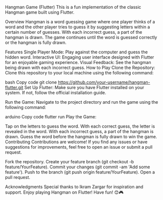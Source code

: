 Hangman Game (Flutter)
This is a fun implementation of the classic Hangman game built using Flutter.

Overview
Hangman is a word guessing game where one player thinks of a word and the other player tries to guess it by suggesting letters within a certain number of guesses. With each incorrect guess, a part of the hangman is drawn. The game continues until the word is guessed correctly or the hangman is fully drawn.

Features
Single Player Mode: Play against the computer and guess the hidden word.
Interactive UI: Engaging user interface designed with Flutter for an enjoyable gaming experience.
Visual Feedback: See the hangman being drawn with each incorrect guess.
How to Play
Clone the Repository: Clone this repository to your local machine using the following command:

bash
Copy code
git clone https://github.com/your-username/hangman-flutter.git
Set Up Flutter: Make sure you have Flutter installed on your system. If not, follow the official installation guide.

Run the Game: Navigate to the project directory and run the game using the following command:

arduino
Copy code
flutter run
Play the Game:

Tap on the letters to guess the word.
With each correct guess, the letter is revealed in the word.
With each incorrect guess, a part of the hangman is drawn.
Guess the word before the hangman is fully drawn to win the game.
Contributing
Contributions are welcome! If you find any issues or have suggestions for improvements, feel free to open an issue or submit a pull request.

Fork the repository.
Create your feature branch (git checkout -b feature/YourFeature).
Commit your changes (git commit -am 'Add some feature').
Push to the branch (git push origin feature/YourFeature).
Open a pull request.

Acknowledgments
Special thanks to Ikram Zargar for inspiration and support.
Enjoy playing Hangman on Flutter! Have fun! 😊🎮
